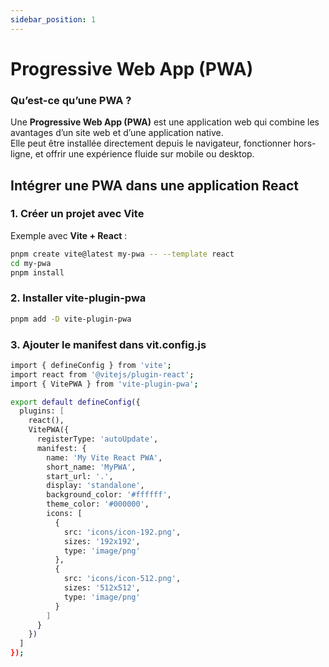 ```yaml
---
sidebar_position: 1
---
```


# Progressive Web App (PWA)

### Qu’est-ce qu’une PWA ?

Une **Progressive Web App (PWA)** est une application web qui combine les avantages d’un site web et d’une application native.  
Elle peut être installée directement depuis le navigateur, fonctionner hors-ligne, et offrir une expérience fluide sur mobile ou desktop.  

## Intégrer une PWA dans une application React

### 1. Créer un projet avec Vite

Exemple avec **Vite + React** :  

```bash
pnpm create vite@latest my-pwa -- --template react
cd my-pwa
pnpm install
```
### 2. Installer vite-plugin-pwa

```bash
pnpm add -D vite-plugin-pwa
```

### 3. Ajouter le manifest dans vit.config.js

```bash
import { defineConfig } from 'vite';
import react from '@vitejs/plugin-react';
import { VitePWA } from 'vite-plugin-pwa';

export default defineConfig({
  plugins: [
    react(),
    VitePWA({
      registerType: 'autoUpdate',
      manifest: {
        name: 'My Vite React PWA',
        short_name: 'MyPWA',
        start_url: '.',
        display: 'standalone',
        background_color: '#ffffff',
        theme_color: '#000000',
        icons: [
          {
            src: 'icons/icon-192.png',
            sizes: '192x192',
            type: 'image/png'
          },
          {
            src: 'icons/icon-512.png',
            sizes: '512x512',
            type: 'image/png'
          }
        ]
      }
    })
  ]
});
```